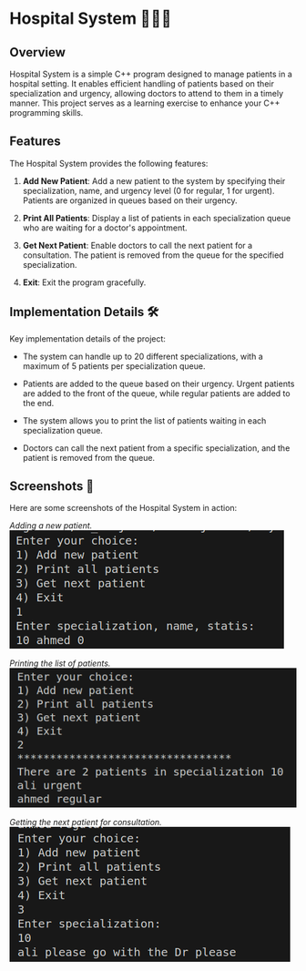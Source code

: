 # Hospital System 👩‍⚕️🏥

## Overview
Hospital System is a simple C++ program designed to manage patients in a hospital setting. It enables efficient handling of patients based on their specialization and urgency, allowing doctors to attend to them in a timely manner. This project serves as a learning exercise to enhance your C++ programming skills.

## Features
The Hospital System provides the following features:

1. **Add New Patient**: Add a new patient to the system by specifying their specialization, name, and urgency level (0 for regular, 1 for urgent). Patients are organized in queues based on their urgency.

2. **Print All Patients**: Display a list of patients in each specialization queue who are waiting for a doctor's appointment.

3. **Get Next Patient**: Enable doctors to call the next patient for a consultation. The patient is removed from the queue for the specified specialization.

4. **Exit**: Exit the program gracefully.

## Implementation Details 🛠️

Key implementation details of the project:

- The system can handle up to 20 different specializations, with a maximum of 5 patients per specialization queue.

- Patients are added to the queue based on their urgency. Urgent patients are added to the front of the queue, while regular patients are added to the end.

- The system allows you to print the list of patients waiting in each specialization queue.

- Doctors can call the next patient from a specific specialization, and the patient is removed from the queue.


## Screenshots 📸

Here are some screenshots of the Hospital System in action:

*Adding a new patient.*
![Add New Patient](images/add_patient.png)

*Printing the list of patients.*
![Print All Patients](images/print_patients.png)

*Getting the next patient for consultation.*
![Get Next Patient](images/get_next_patient.png)


